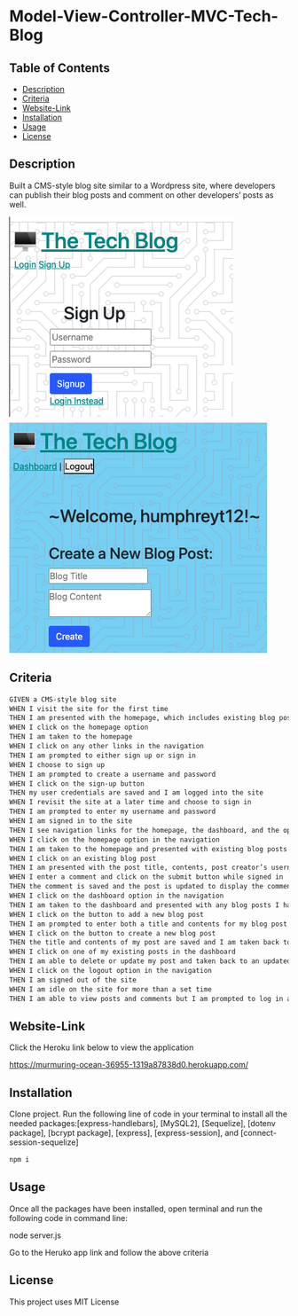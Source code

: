 # Model-View-Controller-MVC-Tech-Blog

## Table of Contents
 * [Description](#Description)
 * [Criteria](#Criteria)
 * [Website-Link](#Website-Link)
 * [Installation](#Installation)
 * [Usage](#Usage)
 * [License](#License)

## Description
 Built a CMS-style blog site similar to a Wordpress site, where developers can publish their blog posts and comment on other developers’ posts as well.

<img src="./assets/HomePageScreenShot.png" alt="HomePage"/>

<img src="./assets/BlogPostScreenShot.png" alt="BlogPost"/>

## Criteria

```md
GIVEN a CMS-style blog site
WHEN I visit the site for the first time
THEN I am presented with the homepage, which includes existing blog posts if any have been posted; navigation links for the homepage and the dashboard; and the option to log in
WHEN I click on the homepage option
THEN I am taken to the homepage
WHEN I click on any other links in the navigation
THEN I am prompted to either sign up or sign in
WHEN I choose to sign up
THEN I am prompted to create a username and password
WHEN I click on the sign-up button
THEN my user credentials are saved and I am logged into the site
WHEN I revisit the site at a later time and choose to sign in
THEN I am prompted to enter my username and password
WHEN I am signed in to the site
THEN I see navigation links for the homepage, the dashboard, and the option to log out
WHEN I click on the homepage option in the navigation
THEN I am taken to the homepage and presented with existing blog posts that include the post title and the date created
WHEN I click on an existing blog post
THEN I am presented with the post title, contents, post creator’s username, and date created for that post and have the option to leave a comment
WHEN I enter a comment and click on the submit button while signed in
THEN the comment is saved and the post is updated to display the comment, the comment creator’s username, and the date created
WHEN I click on the dashboard option in the navigation
THEN I am taken to the dashboard and presented with any blog posts I have already created and the option to add a new blog post
WHEN I click on the button to add a new blog post
THEN I am prompted to enter both a title and contents for my blog post
WHEN I click on the button to create a new blog post
THEN the title and contents of my post are saved and I am taken back to an updated dashboard with my new blog post
WHEN I click on one of my existing posts in the dashboard
THEN I am able to delete or update my post and taken back to an updated dashboard
WHEN I click on the logout option in the navigation
THEN I am signed out of the site
WHEN I am idle on the site for more than a set time
THEN I am able to view posts and comments but I am prompted to log in again before I can add, update, or delete posts
```

## Website-Link
Click the Heroku link below to view the application

https://murmuring-ocean-36955-1319a87838d0.herokuapp.com/

## Installation

Clone project. Run the following line of code in your terminal to install all the needed packages:[express-handlebars], [MySQL2], [Sequelize], [dotenv package], [bcrypt package], [express], [express-session], and [connect-session-sequelize]

```md
npm i
```

## Usage
Once all the packages have been installed, open terminal and run the following code in command line:

node server.js

Go to the Heruko app link and follow the above criteria

## License

This project uses MIT License